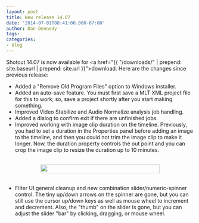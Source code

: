 ```yaml
---
layout: post
title: New release 14.07
date: '2014-07-01T08:41:00.000-07:00'
author: Dan Dennedy
tags: 
categories:
- blog
---
```


Shotcut 14.07 is now available for <a href="{{  "/downloads/" | prepend: site.baseurl | prepend: site.url }}">download</a>. Here are the changes since previous release:<br>
<ul><li>Added a "Remove Old Program Files" option to Windows installer.</li><li>Added an auto-save feature. You must first save a MLT XML project file for this to work; so, save a project shortly after you start making something.</li><li>Improved Video Stabilize and Audio Normalize analysis job handling.</li><li>Added a dialog to confirm exit if there are unfinished jobs.</li><li>Improved working with image clip duration on the timeline. Previously, you had to set a duration in the Properties panel before adding an image to the timeline, and then you could not trim the image clip to make it longer. Now, the duration property controls the out point and you can crop the image clip to resize the duration up to 10 minutes.</li></ul><br>
<div style="text-align: center;"><div class="separator" style="clear: both; text-align: center;"><a href="http://2.bp.blogspot.com/--q8ns_Pgx2U/U8Yd4dkweuI/AAAAAAAAFU8/O8zgVtXVW2E/s1600/SliderSpinner.png" imageanchor="1" style="margin-left: 1em; margin-right: 1em;"><img border="0" src="http://2.bp.blogspot.com/--q8ns_Pgx2U/U8Yd4dkweuI/AAAAAAAAFU8/O8zgVtXVW2E/s1600/SliderSpinner.png" height="23" width="320"></a></div></div><br>
<ul><li>Filter UI general cleanup and new combination slider/numeric-spinner control. The tiny up/down arrows on the spinner are gone, but you can still use the cursor up/down keys as well as mouse wheel to increment and decrement. Also, the "thumb" on the slider is gone, but you can adjust the slider "bar" by clicking, dragging, or mouse wheel.</li></ul>

